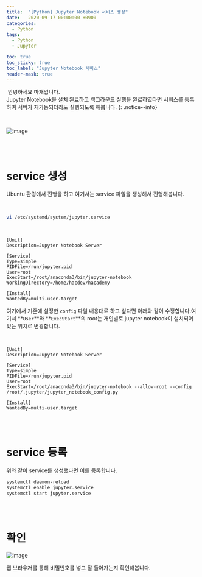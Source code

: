```yaml
---
title:  "[Python] Jupyter Notebook 서비스 생성"
date:   2020-09-17 00:00:00 +0900
categories:
  - Python
tags:
  - Python
  - Jupyter

toc: true
toc_sticky: true
toc_label: "Jupyter Notebook 서비스"
header-mask: true
---
```




&nbsp;안녕하세요 마개입니다.  
Jupyter Notebook을 설치 완료하고 백그라운드 실행을 완료하였다면 서비스를 등록하여 서버가 재가동되더라도 실행되도록 해봅니다.
{: .notice--info}

<br>

![image](https://user-images.githubusercontent.com/78892113/209921388-b7dcbeaf-d060-4d3e-865d-2700403002cb.png)

<br><br>

# service 생성

Ubuntu 환경에서 진행을 하고 여기서는 service 파일을 생성해서 진행해봅니다.

<br>

```sh
vi /etc/systemd/system/jupyter.service
```

<br>

```
[Unit]
Description=Jupyter Notebook Server

[Service]
Type=simple
PIDFile=/run/jupyter.pid
User=root
ExecStart=/root/anaconda3/bin/jupyter-notebook
WorkingDirectory=/home/hacdev/hacademy

[Install]
WantedBy=multi-user.target
```

여기에서 기존에 설정한 `config` 파일 내용대로 하고 싶다면 아래와 같이 수정합니다.여기서 **`User`**와 **`ExecStart`**의 root는 개인별로 jupyter notebook이 설치되어있는 위치로 변경합니다. 

<br>

```
[Unit]
Description=Jupyter Notebook Server

[Service]
Type=simple
PIDFile=/run/jupyter.pid
User=root
ExecStart=/root/anaconda3/bin/jupyter-notebook --allow-root --config /root/.jupyter/jupyter_notebook_config.py

[Install]
WantedBy=multi-user.target
```

<br><br>

# service 등록

위와 같이 service를 생성했다면 이를 등록합니다.

```sh
systemctl daemon-reload
systemctl enable jupyter.service
systemctl start jupyter.service
```

<br><br>

# 확인

![image](https://user-images.githubusercontent.com/78892113/209921409-e32fe0b6-48f4-4fe0-a984-75bd8002cc51.png)

웹 브라우저를 통해 비밀번호를 넣고 잘 들어가는지 확인해봅니다.